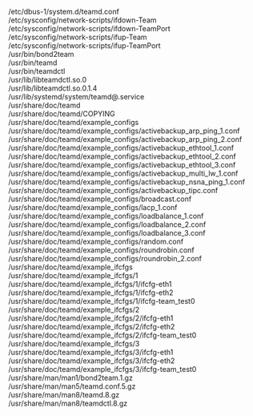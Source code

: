 /etc/dbus-1/system.d/teamd.conf  
/etc/sysconfig/network-scripts/ifdown-Team  
/etc/sysconfig/network-scripts/ifdown-TeamPort  
/etc/sysconfig/network-scripts/ifup-Team  
/etc/sysconfig/network-scripts/ifup-TeamPort  
/usr/bin/bond2team  
/usr/bin/teamd  
/usr/bin/teamdctl  
/usr/lib/libteamdctl.so.0  
/usr/lib/libteamdctl.so.0.1.4  
/usr/lib/systemd/system/teamd@.service  
/usr/share/doc/teamd  
/usr/share/doc/teamd/COPYING  
/usr/share/doc/teamd/example\_configs  
/usr/share/doc/teamd/example\_configs/activebackup\_arp\_ping\_1.conf  
/usr/share/doc/teamd/example\_configs/activebackup\_arp\_ping\_2.conf  
/usr/share/doc/teamd/example\_configs/activebackup\_ethtool\_1.conf  
/usr/share/doc/teamd/example\_configs/activebackup\_ethtool\_2.conf  
/usr/share/doc/teamd/example\_configs/activebackup\_ethtool\_3.conf  
/usr/share/doc/teamd/example\_configs/activebackup\_multi\_lw\_1.conf  
/usr/share/doc/teamd/example\_configs/activebackup\_nsna\_ping\_1.conf  
/usr/share/doc/teamd/example\_configs/activebackup\_tipc.conf  
/usr/share/doc/teamd/example\_configs/broadcast.conf  
/usr/share/doc/teamd/example\_configs/lacp\_1.conf  
/usr/share/doc/teamd/example\_configs/loadbalance\_1.conf  
/usr/share/doc/teamd/example\_configs/loadbalance\_2.conf  
/usr/share/doc/teamd/example\_configs/loadbalance\_3.conf  
/usr/share/doc/teamd/example\_configs/random.conf  
/usr/share/doc/teamd/example\_configs/roundrobin.conf  
/usr/share/doc/teamd/example\_configs/roundrobin\_2.conf  
/usr/share/doc/teamd/example\_ifcfgs  
/usr/share/doc/teamd/example\_ifcfgs/1  
/usr/share/doc/teamd/example\_ifcfgs/1/ifcfg-eth1  
/usr/share/doc/teamd/example\_ifcfgs/1/ifcfg-eth2  
/usr/share/doc/teamd/example\_ifcfgs/1/ifcfg-team\_test0  
/usr/share/doc/teamd/example\_ifcfgs/2  
/usr/share/doc/teamd/example\_ifcfgs/2/ifcfg-eth1  
/usr/share/doc/teamd/example\_ifcfgs/2/ifcfg-eth2  
/usr/share/doc/teamd/example\_ifcfgs/2/ifcfg-team\_test0  
/usr/share/doc/teamd/example\_ifcfgs/3  
/usr/share/doc/teamd/example\_ifcfgs/3/ifcfg-eth1  
/usr/share/doc/teamd/example\_ifcfgs/3/ifcfg-eth2  
/usr/share/doc/teamd/example\_ifcfgs/3/ifcfg-team\_test0  
/usr/share/man/man1/bond2team.1.gz  
/usr/share/man/man5/teamd.conf.5.gz  
/usr/share/man/man8/teamd.8.gz  
/usr/share/man/man8/teamdctl.8.gz  
